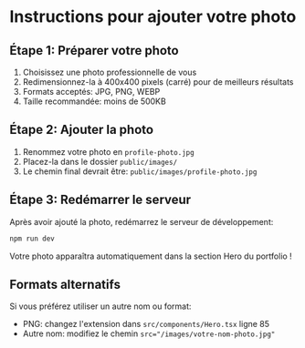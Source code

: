 # Instructions pour ajouter votre photo

## Étape 1: Préparer votre photo
1. Choisissez une photo professionnelle de vous
2. Redimensionnez-la à 400x400 pixels (carré) pour de meilleurs résultats
3. Formats acceptés: JPG, PNG, WEBP
4. Taille recommandée: moins de 500KB

## Étape 2: Ajouter la photo
1. Renommez votre photo en `profile-photo.jpg`
2. Placez-la dans le dossier `public/images/`
3. Le chemin final devrait être: `public/images/profile-photo.jpg`

## Étape 3: Redémarrer le serveur
Après avoir ajouté la photo, redémarrez le serveur de développement:
```bash
npm run dev
```

Votre photo apparaîtra automatiquement dans la section Hero du portfolio !

## Formats alternatifs
Si vous préférez utiliser un autre nom ou format:
- PNG: changez l'extension dans `src/components/Hero.tsx` ligne 85
- Autre nom: modifiez le chemin `src="/images/votre-nom-photo.jpg"`